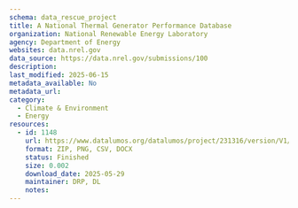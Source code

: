 ```yaml
---
schema: data_rescue_project 
title: A National Thermal Generator Performance Database
organization: National Renewable Energy Laboratory
agency: Department of Energy
websites: data.nrel.gov
data_source: https://data.nrel.gov/submissions/100
description: 
last_modified: 2025-06-15
metadata_available: No
metadata_url: 
category:
  - Climate & Environment 
  - Energy 
resources:
  - id: 1148
    url: https://www.datalumos.org/datalumos/project/231316/version/V1/view
    format: ZIP, PNG, CSV, DOCX
    status: Finished
    size: 0.002
    download_date: 2025-05-29
    maintainer: DRP, DL
    notes: 
---
```

